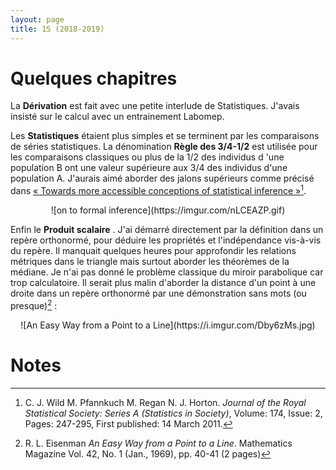```yaml
---
layout: page
title: 1S (2018-2019)
---
```

# Quelques chapitres

La **Dérivation** [<i class="far fa-file-pdf"></i>](https://drive.google.com/file/d/1f_QuC08e6pcdCWPbFzDr6ew3Olk_bDwm/view)  est fait avec une petite interlude de Statistiques. J'avais insisté sur le calcul avec un entrainement Labomep.

Les **Statistiques** [<i class="far fa-file-pdf"></i>](https://drive.google.com/file/d/1o9pVMhjekkTV2QbmzOJZbXHpFusoE9tB/view) étaient plus simples et se terminent par les comparaisons de séries statistiques. La dénomination **Règle des 3/4-1/2** est utilisée pour les comparaisons classiques ou plus de la 1/2 des individus d 'une population B ont une valeur supérieure aux 3/4 des individus d'une population A. J'aurais aimé aborder des jalons supérieurs comme précisé dans [&laquo; Towards more accessible conceptions of statistical inference
&raquo;](https://rss.onlinelibrary.wiley.com/doi/full/10.1111/j.1467-985X.2010.00678.x)[^1].
 
<p align="center" markdown="1"> 
	![on to formal inference](https://imgur.com/nLCEAZP.gif)
</p>

Enfin le **Produit scalaire** [<i class="far fa-file-pdf"></i>](https://drive.google.com/file/d/19DqzGdgtADrjqO9SGeHVktfuyF3ue7IO/view). J'ai démarré directement par la définition dans un repère orthonormé,  pour déduire les propriétés et l'indépendance vis-à-vis du repère. Il manquait quelques heures pour approfondir les relations métriques dans le triangle mais surtout aborder les théorèmes de la médiane. Je n'ai pas donné le problème classique du miroir parabolique car trop calculatoire. Il serait plus malin d'aborder la distance d'un point à une droite dans un repère orthonormé par une démonstration sans mots (ou presque)[^2] :

<p align="center" markdown="1"> 
	![An Easy Way from a Point to a Line](https://i.imgur.com/Dby6zMs.jpg)
</p>

# Notes 

[^1]: C. J. Wild  M. Pfannkuch  M. Regan  N. J. Horton. *Journal of the Royal Statistical Society: Series A (Statistics in Society)*, Volume: 174, Issue: 2, Pages: 247-295, First published: 14 March 2011.
[^2]: R. L. Eisenman *An Easy Way from a Point to a Line*. Mathematics Magazine Vol. 42, No. 1 (Jan., 1969), pp. 40-41 (2 pages)
 